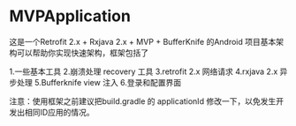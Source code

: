 # MVPApplication

这是一个Retrofit 2.x + Rxjava 2.x + MVP + BufferKnife 的Android 项目基本架构可以帮助你实现快速架构，框架包括了

1.一些基本工具
2.崩溃处理 recovery 工具
3.retrofit 2.x 网络请求
4.rxjava 2.x 异步处理
5.Bufferknife view 注入
6.登录和配置界面

注意：使用框架之前建议把build.gradle 的 applicationId 修改一下，以免发生开发出相同ID应用的情况。

